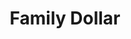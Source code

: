 ---
title: "Family Dollar"
url: /houston/family-dollar-veterans-memorial-drive-2/
shop: variety store
---